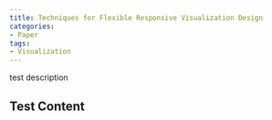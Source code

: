 ```yaml
---
title: Techniques for Flexible Responsive Visualization Design
categories:
- Paper
tags:
- Visualization
---
```


test description


## Test Content


